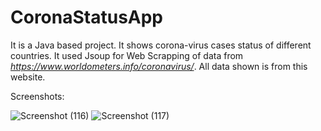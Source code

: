 # CoronaStatusApp
It is a Java based project. It shows corona-virus cases status of different countries.
It used Jsoup for Web Scrapping of data from *https://www.worldometers.info/coronavirus/*. All data shown is from this website.

Screenshots:

![Screenshot (116)](https://user-images.githubusercontent.com/66555519/103117560-fa175480-4690-11eb-91c0-cb0596838b2f.png)
![Screenshot (117)](https://user-images.githubusercontent.com/66555519/103117567-fdaadb80-4690-11eb-89b2-569ccfa74367.png)

